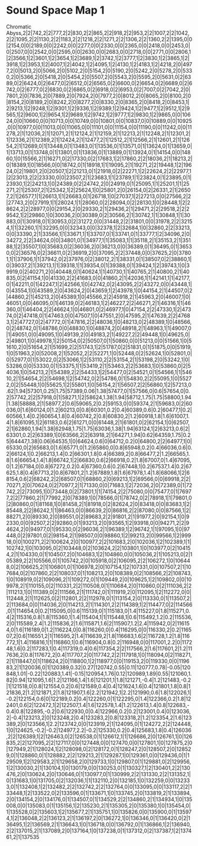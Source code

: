 # Sound Space Map 1

Chromatic Abyss,2|2|742,2|2|777,2|2|830,2|2|865,2|2|918,2|2|953,2|2|1007,2|2|1042,2|2|1095,2|2|1130,2|2|1183,2|2|1218,2|2|1271,2|2|1306,2|2|1360,2|2|1395,0|0|2154,0|0|2189,0|0|2242,0|0|2277,0|0|2330,0|0|2365,0|0|2418,0|0|2453,0|0|2507,0|0|2542,0|0|2595,0|0|2630,0|0|2683,0|0|2718,0|0|2771,0|0|2806,1|2|3566,1|2|3601,1|2|3654,1|2|3689,1|2|3742,1|2|3777,1|2|3830,1|2|3865,1|2|3918,1|2|3953,1|2|4007,1|2|4042,1|2|4095,1|2|4130,1|2|4183,1|2|4218,2|0|4977,2|0|5013,2|0|5066,2|0|5102,2|0|5154,2|0|5190,2|0|5242,2|0|5278,2|0|5330,2|0|5366,2|0|5418,2|0|5454,2|0|5507,2|0|5543,2|0|5595,2|0|5631,0|2|6389,0|2|6424,0|2|6477,0|2|6512,0|2|6565,0|2|6600,0|2|6654,0|2|6689,0|2|6742,0|2|6777,0|2|6830,0|2|6865,0|2|6918,0|2|6953,0|2|7007,0|2|7042,2|0|7801,2|0|7836,2|0|7889,2|0|7924,2|0|7977,2|0|8012,2|0|8065,2|0|8100,2|0|8154,2|0|8189,2|0|8242,2|0|8277,2|0|8330,2|0|8365,2|0|8418,2|0|8453,1|2|9213,1|2|9248,1|2|9301,1|2|9336,1|2|9389,1|2|9424,1|2|9477,1|2|9512,1|2|9565,1|2|9600,1|2|9654,1|2|9689,1|2|9742,1|2|9777,1|2|9830,1|2|9865,0|0|10624,0|0|10660,0|0|10713,0|0|10749,0|0|10801,0|0|10837,0|0|10889,0|0|10925,0|0|10977,0|0|11013,0|0|11065,0|0|11101,0|0|11154,0|0|11190,0|0|11242,0|0|11278,2|1|12036,2|1|12071,2|1|12124,2|1|12159,2|1|12213,2|1|12248,2|1|12301,2|1|12336,2|1|12389,2|1|12424,2|1|12477,2|1|12512,2|1|12566,2|1|12601,2|1|12654,2|1|12689,0|1|13448,0|1|13483,0|1|13536,0|1|13571,0|1|13624,0|1|13659,0|1|13713,0|1|13748,0|1|13801,0|1|13836,0|1|13889,0|1|13924,0|1|14154,0|0|14860,1|0|15566,2|1|16271,0|2|17330,0|2|17683,1|2|17860,2|2|18036,2|1|18213,2|0|18389,1|0|18566,0|0|18742,0|1|18918,1|1|19095,2|1|19271,2|2|19448,1|2|19624,0|2|19801,2|0|20507,1|2|21213,0|1|21918,0|2|22271,1|2|22624,2|2|22977,1|2|23013,2|2|23330,0|0|23507,2|1|23683,1|1|23789,1|1|23824,0|1|23895,0|1|23930,1|2|24213,1|0|24389,0|2|24742,2|0|24919,0|1|25095,1|1|25201,1|1|25271,2|1|25307,2|1|25342,1|2|25624,1|0|25801,2|0|26154,0|2|26331,2|1|26507,2|1|26577,1|1|26613,1|1|26683,0|1|26718,1|0|27037,1|2|27213,0|0|27566,2|2|27743,2|0|27919,1|1|28024,1|1|28060,0|2|28094,0|2|28130,1|0|28448,1|2|28624,2|2|28977,0|0|29154,2|0|29330,2|1|29436,2|1|29471,2|2|29518,2|2|29542,1|2|29860,1|0|30036,2|0|30389,0|2|30566,2|1|30742,1|1|30848,1|1|30883,0|1|30918,0|1|30953,0|2|31272,0|0|31448,2|2|31801,0|0|31978,2|2|32154,1|1|32260,1|1|32295,0|0|32343,0|0|32378,1|2|32684,1|0|32860,2|2|33213,0|0|33390,2|1|33566,1|1|33671,1|1|33707,0|1|33741,0|1|33777,1|2|34096,2|0|34272,2|2|34624,0|0|34801,0|1|34977,1|1|35083,1|1|35118,2|1|35153,2|1|35188,1|2|35507,1|0|35683,0|2|36036,2|0|36213,0|0|36389,0|1|36495,0|1|36530,0|2|36576,0|2|36611,0|2|36919,2|0|37095,2|2|37448,0|0|37625,2|0|37801,1|1|37906,1|1|37942,0|2|37976,0|2|38012,2|1|38331,0|1|38507,0|2|38860,1|0|39037,2|1|39213,1|1|39318,1|1|39354,0|1|39388,0|1|39424,1|2|39743,1|0|39919,0|2|40271,2|0|40448,0|1|40624,1|1|40730,1|1|40765,2|1|40800,2|1|40835,0|2|41154,1|0|41330,2|2|41683,0|0|41860,2|1|42036,1|1|42141,1|1|42177,0|1|42211,0|1|42247,1|2|42566,1|0|42742,0|2|43095,2|2|43272,0|0|43448,1|0|43554,1|0|43589,2|0|43624,2|0|43659,1|2|43978,1|0|44154,2|1|44507,0|2|44860,2|1|45213,2|0|45389,1|0|45566,2|2|45918,2|1|45963,2|0|46007,1|0|46051,0|0|46095,0|1|46139,0|2|46183,1|2|46227,2|2|46271,2|1|46316,1|1|46360,0|1|46404,2|2|46624,1|0|46801,0|2|46977,1|0|47154,2|2|47330,1|2|47374,0|2|47418,0|1|47463,0|0|47507,1|0|47551,2|0|47595,2|1|47639,2|2|47683,1|2|47727,0|2|47772,0|1|47816,2|2|48036,1|0|48213,0|2|48389,1|0|48566,0|2|48742,0|1|48786,0|0|48830,1|0|48874,2|0|48918,2|1|48963,1|1|49007,0|1|49051,0|0|49095,1|0|49139,2|0|49183,2|1|49227,2|2|49448,1|0|49625,0|2|49801,1|0|49978,1|2|50154,0|2|50507,0|1|50860,0|0|51213,0|0|51566,1|0|51610,2|0|51654,2|1|51699,2|2|51743,1|2|51787,0|2|51831,0|1|51875,0|0|51919,1|0|51963,2|0|52008,2|1|52052,2|2|52271,1|0|52448,0|2|52624,1|0|52801,0|0|52977,0|1|53022,0|2|53066,1|2|53110,2|2|53154,2|1|53198,2|0|53242,1|0|53286,0|0|53330,0|1|53375,1|1|53419,2|1|53463,2|2|53683,1|0|53860,0|2|54036,1|0|54213,2|1|54389,2|2|54433,1|2|54477,0|2|54521,0|1|54566,1|1|54610,2|1|54654,2|2|54698,1|2|54742,0|2|54786,0|1|54830,2|2|55095,1|0|55272,0|2|55448,1|0|55625,1|2|55801,1|0|56154,2|1|56507,2|2|56860,1|2|57213,0.62|1.94|57301,0.25|1.75|57389,0.06|1.38|57477,0|1|57566,0|0.6|57654,0|0.2|57742,2|2|57918,0|1|58271,1|2|58624,1.38|1.94|58712,1.75|1.75|58800,1.94|1.38|58888,2|1|58977,2|0.6|59065,2|0.2|59153,0|0|59374,2|1|59683,0|2|60036,0|1.6|60124,0|1.2|60213,0|0.8|60301,0.2|0.4|60389,0.6|0.2|60477,1|0.2|60566,1.4|0.2|60654,1.8|0.4|60742,2|0.8|60830,2|1.2|60918,1.8|1.6|61007,1.4|1.8|61095,1|2|61183,0.6|2|61271,0|0|61448,2|1|61801,0|2|62154,1|0|62507,2|1|62860,1.94|1.38|62948,1.75|1.75|63036,1.38|1.94|63124,1|2|63213,0.6|2|63301,0.2|2|63389,1|0|63566,2|2|63918,2|1|64271,1.94|0.62|64359,1.75|0.25|64447,1.38|0.06|64535,1|0|64624,0.6|0|64712,0.2|0|64800,2|2|64977,1|0|65330,0|2|65683,0|1.6|65771,0|1.2|65860,0|0.8|65948,0.2|0.4|66036,0.6|0.2|66124,1|0.2|66213,1.4|0.2|66301,1.8|0.4|66389,2|0.8|66477,2|1.2|66565,1.8|1.6|66654,1.4|1.8|66742,1|2|66830,0.6|2|66918,0.2|1.8|67007,0|1.4|67095,0|1.2|67184,0|0.8|67272,0.2|0.4|67360,0.6|0.2|67448,1|0.2|67537,1.4|0.2|67625,1.8|0.4|67713,2|0.8|67801,2|1.2|67889,1.8|1.6|67978,1.4|1.8|68066,1|2|68154,0.6|2|68242,2|2|68507,0|1|68860,2|0|69213,1|2|69566,0|0|69918,2|2|70271,2|0|70624,0|2|70977,2|1|71330,0|0|71683,1|2|72036,2|0|72389,0|1|72742,2|2|73095,1|0|73448,0|2|73801,1|1|74154,2|2|75080,0|0|75477,0|1|76977,2|2|77860,2|1|77992,2|0|78389,1|0|78566,0|1|78742,0|2|78918,1|1|79801,0|2|80860,0|1|81168,1|0|81458,2|1|81918,0|2|82624,2|0|83418,0|0|83683,1|2|85448,2|2|86242,1|1|86463,0|0|86639,2|0|86816,2|2|87080,0|0|87566,1|2|88271,2|0|89330,2|0|89551,0|2|89683,2|2|91801,2|1|91977,2|0|92154,1|0|92330,0|0|92507,2|2|92860,0|1|93213,2|0|93565,1|2|93918,0|0|94271,2|2|94624,2|0|94977,0|1|95330,0|2|96036,2|1|96389,1|2|96742,1|1|97095,1|0|97448,0|2|97801,0|2|98154,2|1|98507,0|0|98860,1|2|99213,2|0|99566,1|2|99918,0|0|100271,2|2|100624,2|0|100977,2|2|101683,2|0|102036,1|2|102389,1|1|102742,1|0|103095,0|2|103448,0|2|103624,2|2|103801,1|0|103977,0|2|104154,2|1|104330,0|1|104507,2|0|104683,1|2|104860,0|0|105036,2|1|105213,0|2|105389,2|2|105566,0|1|105742,2|0|105918,0|2|106095,2|2|106272,1|0|106448,0|2|106625,2|1|106801,0|1|106978,2|0|107154,1|2|107331,0|0|107507,2|1|107684,0|2|107860,2|2|108037,0|1|108213,2|0|108389,0|2|108566,2|2|108743,1|0|108919,0|2|109096,2|1|109272,0|1|109449,2|0|109625,1|2|109802,0|0|109978,2|1|110155,0|2|110331,2|2|110508,0|1|110684,2|0|110860,0|2|111036,2|2|111213,1|0|111389,0|2|111566,2|1|111742,0|1|111919,2|0|112095,1|2|112272,0|0|112448,2|1|112625,0|2|112801,2|2|112978,0|1|113154,2|0|113330,0|1|113507,2|2|113684,0|0|114036,2|0|114213,2|1|114301,2|2|114389,1|2|114477,0|2|114566,0|1|114654,0|0.2|115095,0|0.6|115139,0|1|115183,0|1.4|115227,0|1.8|115271,0.4|2|115316,0.8|1.8|115360,1|1.4|115404,1|1|115448,1|0.6|115492,1.2|0.2|115536,2|0|115589,2.4|1.2|115836,2|1.6|115871,1.6|2|115907,1.2|2.4|115942,0|2|116154,0|1.6|116189,0|1.2|116224,0|0.8|116260,0|0.4|116295,0|0|116330,2|0.2|116507,2|0.6|116551,2|1|116595,2|1.4|116639,2|1.8|116683,1.6|2|116728,1.2|1.8|116772,1|1.4|116816,1|1|116860,1|0.6|116904,0.8|0.2|116948,0|0|117001,2.2|0|117248,1.6|0.2|117283,1|0.4|117319,0.4|0.6|117354,2|2|117566,2|1.6|117601,2|1.2|117636,2|0.8|117672,2|0.4|117707,2|0|117742,2|2|117918,1|0|118094,0|2|118271,2|1|118447,0|1|118624,2|0|118800,1|2|118977,0|0|119153,2|0|119330,0|0|119683,2|1|120036,0|1|120389,0.32|0.27|120742,0.55|0.11|120777,0.78|-0.05|120848,1.01|-0.22|120883,1.41|-0.15|120954,1.76|0.12|120989,1.89|0.55|121060,1.82|0.94|121095,1.6|1.2|121166,1.4|1.6|121201,1|1.8|121271,-0.4|1.2|121483,-0.2|1|121518,0|0.8|121554,0.2|0.6|121589,0.4|0.4|121624,1.6|0.4|121801,1.8|0.8|121836,2|1.2|121871,2|1.8|121907,1.6|2.2|121942,1|2.2|121990,0.6|1.8|122026,1|-0.2|122154,0.6|0|122189,0.2|0.4|122260,0|1|122295,0|1.4|122366,0.2|1.8|122401,0.6|2|122472,1|2|122507,1.4|1.6|122578,1.4|1.2|122613,1.4|0.8|122683,-0.4|0.8|122895,-0.2|0.6|122930,0|0.4|122966,0.2|0.2|123001,0.4|0|123036,2|-0.4|123213,2|0|123248,2|0.4|123283,2|0.8|123318,2|1.2|123354,2|1.6|123389,2|0|123566,1|2.2|123742,0|0|123919,2|1|124095,0|1|124272,2|2|124448,1|0|124625,-0.2|-0.2|124977,2.2|-0.2|125330,0.2|0.4|125683,1.8|0.4|126036,2|2|126389,1|2|126463,0|2|126538,0|1|126612,1|1|126686,2|0|126761,1|0|126835,2|2|127095,2|2|127117,0|0|127448,0|0|127470,0|0|127801,1|0|127875,2|0|127949,2|1|128024,1|2|128098,0|2|128172,0|1|128247,2|0|128507,2|0|128529,0|1|128860,0|1|128882,2|2|129213,2|1|129287,1|0|129361,0|0|129436,0|1|129509,1|2|129583,2|1|129658,2|0|129733,1|0|129807,0|1|129881,0|2|129956,1|2|130030,2|1|130104,1|0|130179,0|0|130253,0|1|130327,1|2|130401,2|2|130476,2|0|130624,2|0|130646,0|1|130977,0|1|130999,2|2|131330,2|2|131352,1|0|131683,1|0|131705,0|2|132036,1|1|132110,2|0|132185,1|0|132259,0|0|132333,0|1|132408,1|2|132482,2|2|132742,2|2|132764,0|0|133095,0|0|133117,2|2|133448,1|2|133522,0|2|133596,0|1|133671,1|0|133745,2|0|133819,2|1|133894,2|0|134154,2|0|134176,0|1|134507,0|1|134529,2|2|134860,2|1|134934,1|0|135008,0|0|135083,0|1|135156,1|2|135230,2|1|135305,2|0|135380,1|0|135454,0|1|135528,0|2|135603,1|2|135677,2|1|135751,1|0|135826,0|0|135900,0|1|135974,1|2|136048,2|2|136123,2|1|136197,2|0|136272,1|0|136346,0|1|136420,0|2|136495,1|2|136569,2|1|136643,1|0|136718,0|0|136792,0|1|136866,1|2|136940,2|2|137015,2|1|137089,2|0|137164,1|0|137238,0|1|137312,0|2|137387,1|2|137461,2|1|137535
